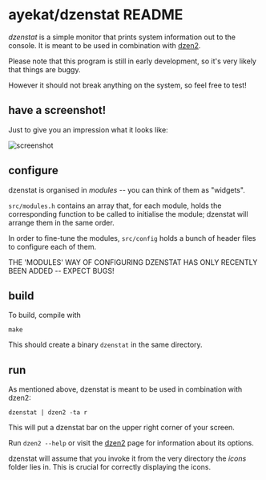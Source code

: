 ayekat/dzenstat README
======================


*dzenstat* is a simple monitor that prints system information out to the
console. It is meant to be used in combination with
<a href="http://github.com/robm/dzen/">dzen2</a>.

Please note that this program is still in early development, so it's very likely
that things are buggy.

However it should not break anything on the system, so feel free to test!


have a screenshot!
------------------

Just to give you an impression what it looks like:

![screenshot](http://ayekat.ch/img/host/screen_dzenstat4.png)



configure
---------

dzenstat is organised in *modules* -- you can think of them as "widgets".

<code>src/modules.h</code> contains an array that, for each module, holds the
corresponding function to be called to initialise the module; dzenstat will
arrange them in the same order.

In order to fine-tune the modules, <code>src/config</code> holds a bunch of
header files to configure each of them.

THE 'MODULES' WAY OF CONFIGURING DZENSTAT HAS ONLY RECENTLY BEEN ADDED -- EXPECT
BUGS!


build
-----

To build, compile with

	make

This should create a binary <code>dzenstat</code> in the same directory.


run
---

As mentioned above, dzenstat is meant to be used in combination with dzen2:

	dzenstat | dzen2 -ta r

This will put a dzenstat bar on the upper right corner of your screen.

Run <code>dzen2 --help</code> or visit the
<a href="http://github.com/robm/dzen/">dzen2</a> page for information about its
options.

dzenstat will assume that you invoke it from the very directory the *icons*
folder lies in. This is crucial for correctly displaying the icons.

